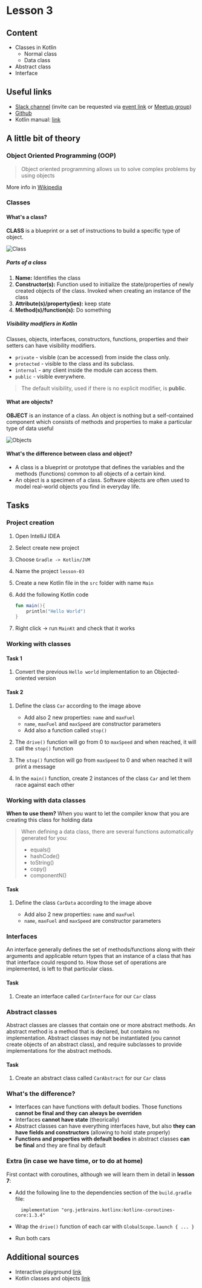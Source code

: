 # Lesson 3

## Content
- Classes in Kotlin
  - Normal class
  - Data class
- Abstract class
- Interface

## Useful links
- [Slack channel](https://appport-academy.slack.com/) (invite can be requested via [event link](https://appport.cz/event/appport-academy/) or [Meetup group](https://www.meetup.com/Prague-Mobile-Development-Meetup/events/269765161/))
- [Github](https://github.com/Concur-Kotlin-Academy/academy2020)
- Kotlin manual: [link](https://kotlinlang.org/docs/reference/classes.html)

## A little bit of theory
### Object Oriented Programming (OOP)
> Object oriented programming allows us to solve complex problems by using objects

More info in [Wikipedia](https://en.wikipedia.org/wiki/Object-oriented_programming)


### Classes
#### What's a class?
**CLASS** is a blueprint or a set of instructions to build a specific type of object.

![Class](images/class.png)

##### Parts of a class
1. **Name:** Identifies the class
2. **Constructor(s):** Function used to initialize the state/properties of newly created objects of the class. Invoked when creating an instance of the class
3. **Attribute(s)/property(ies):** keep state
4. **Method(s)/function(s):** Do something

##### Visibility modifiers in Kotlin
Classes, objects, interfaces, constructors, functions, properties and their setters can have visibility modifiers.

- `private` - visible (can be accessed) from inside the class only.
- `protected` - visible to the class and its subclass.
- `internal` - any client inside the module can access them.
- `public` - visible everywhere.

> The default visibility, used if there is no explicit modifier, is **public**.


#### What are objects?
**OBJECT** is an instance of a class. An object is nothing but a self-contained component which consists of methods and properties to make a particular type of data useful

![Objects](images/objects.png)

#### What's the difference between class and object?
- A class is a blueprint or prototype that defines the variables and the methods (functions) common to all objects of a certain kind.
- An object is a specimen of a class. Software objects are often used to model real-world objects you find in everyday life.

## Tasks
### Project creation
1. Open IntelliJ IDEA
2. Select create new project
3. Choose `Gradle -> Kotlin/JVM`
4. Name the project `lesson-03`
5. Create a new Kotlin file in the `src` folder with name `Main`
6. Add the following Kotlin code

    ```kotlin
    fun main(){
        println("Hello World")
    }
    ```
7. Right click -> run `MainKt` and check that it works


### Working with classes
#### Task 1
1. Convert the previous `Hello world` implementation to an Objected-oriented version

#### Task 2
1. Define the class `Car` according to the image above
 
    - Add also 2 new properties: `name` and `maxFuel`
    - `name`, `maxFuel` and `maxSpeed` are constructor parameters
    - Add also a function called `stop()`
2. The `drive()` function will go from 0 to `maxSpeed` and when reached, it will call the `stop()` function
3. The `stop()` function will go from `maxSpeed` to 0 and when reached it will print a message
4. In the `main()` function, create 2 instances of the class `Car` and let them race against each other

### Working with data classes
**When to use them?** When you want to let the compiler know that you are creating this class for holding data

> When defining a data class, there are several functions automatically generated for you:
> 
> - equals()
> - hashCode()
> - toString()
> - copy()
> - componentN()

#### Task
1. Define the class `CarData` according to the image above

    - Add also 2 new properties: `name` and `maxFuel`
    - `name`, `maxFuel` and `maxSpeed` are constructor parameters

### Interfaces
An interface generally defines the set of methods/functions along with their arguments and applicable return types that an instance of a class that has that interface could respond to. How those set of operations are implemented, is left to that particular class. 


#### Task

1. Create an interface called `CarInterface` for our `Car` class

### Abstract classes
Abstract classes are classes that contain one or more abstract methods. An abstract method is a method that is declared, but contains no implementation. Abstract classes may not be instantiated (you cannot create objects of an abstract class), and require subclasses to provide implementations for the abstract methods.

#### Task
1. Create an abstract class called `CarAbstract` for our `Car` class

### What's the difference?
- Interfaces can have functions with default bodies. Those functions **cannot be final and they can always be overriden**
- Interfaces **cannot have state** (theorically)
- Abstract classes can have everything interfaces have, but also **they can have fields and constructors** (allowing to hold state properly)
- **Functions and properties with default bodies** in abstract classes **can be final** and they are final by default

### Extra (in case we have time, or to do at home)
First contact with coroutines, although we will learn them in detail in **lesson 7**:

- Add the following line to the dependencies section of the `build.gradle` file:

        implementation "org.jetbrains.kotlinx:kotlinx-coroutines-core:1.3.4"
- Wrap the `drive()` function of each car with `GlobalScope.launch { ... }`
- Run both cars 


## Additional sources
- Interactive playground [link](https://play.kotlinlang.org/koans/Introduction/Hello,%20world!/Task.kt)
- Kotlin classes and objects [link](https://www.programiz.com/kotlin-programming/class-objects)
